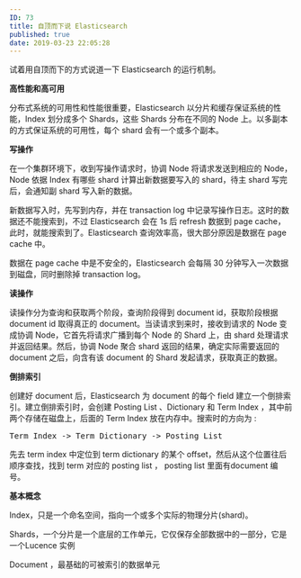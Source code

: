 ```yaml
---
ID: 73
title: 自顶而下说 Elasticsearch
published: true
date: 2019-03-23 22:05:28
---
```

<!-- wp:paragraph -->
<p>试着用自顶而下的方式说道一下 Elasticsearch 的运行机制。</p>
<!-- /wp:paragraph -->

<!-- wp:paragraph -->
<p><strong>高性能和高可用</strong></p>
<!-- /wp:paragraph -->

<!-- wp:paragraph -->
<p>分布式系统的可用性和性能很重要，Elasticsearch 以分片和缓存保证系统的性能，Index 划分成多个 Shards，这些 Shards 分布在不同的 Node 上。以多副本的方式保证系统的可用性，每个 shard 会有一个或多个副本。</p>
<!-- /wp:paragraph -->

<!-- wp:paragraph -->
<p><strong>写操作</strong></p>
<!-- /wp:paragraph -->

<!-- wp:paragraph -->
<p>在一个集群环境下，收到写操作请求时，协调 Node 将请求发送到相应的 Node，Node 依据 Index 有哪些 shard 计算出新数据要写入的 shard，待主 shard 写完后，会通知副 shard 写入新的数据。</p>
<!-- /wp:paragraph -->

<!-- wp:paragraph -->
<p>新数据写入时，先写到内存，并在 transaction log 中记录写操作日志。这时的数据还不能搜索到，不过 Elasticsearch 会在 1s 后 refresh 数据到 page cache，此时，就能搜索到了。Elasticsearch 查询效率高，很大部分原因是数据在 page cache 中。</p>
<!-- /wp:paragraph -->

<!-- wp:paragraph -->
<p>数据在 page cache 中是不安全的，Elasticsearch 会每隔 30 分钟写入一次数据到磁盘，同时删除掉 transaction log。</p>
<!-- /wp:paragraph -->

<!-- wp:paragraph -->
<p><strong>读操作</strong></p>
<!-- /wp:paragraph -->

<!-- wp:paragraph -->
<p>读操作分为查询和获取两个阶段，查询阶段得到 document id，获取阶段根据 document id 取得真正的 document。当读请求到来时，接收到请求的 Node 变成协调 Node，它首先将请求广播到每个 Node 的 Shard 上，由 shard 处理请求并返回结果。然后，协调 Node 聚合 shard 返回的结果，确定实际需要返回的 document 之后，向含有该 document 的 Shard 发起请求，获取真正的数据。</p>
<!-- /wp:paragraph -->

<!-- wp:paragraph -->
<p><strong>倒排索引</strong></p>
<!-- /wp:paragraph -->

<!-- wp:paragraph -->
<p>创建好 document 后，Elasticsearch 为 document 的每个 field 建立一个倒排索引。建立倒排索引时，会创建 Posting List 、Dictionary 和 Term Index ，其中前两个存储在磁盘上，后面的 Term Index 放在内存中。搜索时的方向为 :</p>
<!-- /wp:paragraph -->

<!-- wp:preformatted -->
<pre class="wp-block-preformatted">Term Index -&gt; Term Dictionary -&gt; Posting List</pre>
<!-- /wp:preformatted -->

<!-- wp:paragraph -->
<p>先去 term index 中定位到 term dictionary 的某个 offset，然后从这个位置往后顺序查找，找到 term 对应的 posting list ， posting list 里面有document 编号。</p>
<!-- /wp:paragraph -->

<!-- wp:paragraph -->
<p><strong>基本概念</strong></p>
<!-- /wp:paragraph -->

<!-- wp:paragraph -->
<p>Index，只是一个命名空间，指向一个或多个实际的物理分片(shard)。</p>
<!-- /wp:paragraph -->

<!-- wp:paragraph -->
<p>Shards，一个分片是一个底层的工作单元，它仅保存全部数据中的一部分，它是一个Lucence 实例 </p>
<!-- /wp:paragraph -->

<!-- wp:paragraph -->
<p>Document ，最基础的可被索引的数据单元</p>
<!-- /wp:paragraph -->
